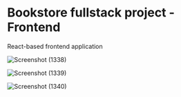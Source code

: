# Bookstore fullstack project - Frontend

React-based frontend application

![Screenshot (1338)](https://github.com/daria-georgiana505/University-Projects/assets/76481293/90dd66e3-3712-42e4-99d9-24c4a776a878)

![Screenshot (1339)](https://github.com/daria-georgiana505/University-Projects/assets/76481293/e8df7cf1-7ee9-45fc-aacc-d97641f842b9)

![Screenshot (1340)](https://github.com/daria-georgiana505/University-Projects/assets/76481293/b9bbbb8a-de55-4031-9ab8-56b9058689c5)